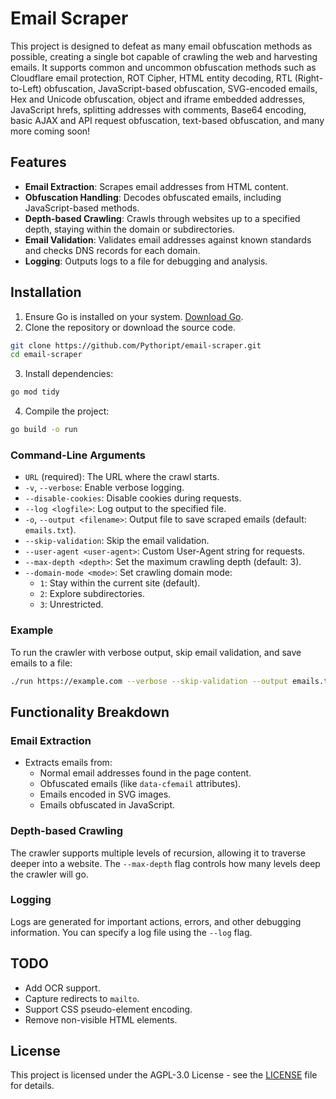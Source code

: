 # Email Scraper

This project is designed to defeat as many email obfuscation methods as possible, creating a single bot capable of crawling the web and harvesting emails. It supports common and uncommon obfuscation methods such as Cloudflare email protection, ROT Cipher, HTML entity decoding, RTL (Right-to-Left) obfuscation, JavaScript-based obfuscation, SVG-encoded emails, Hex and Unicode obfuscation, object and iframe embedded addresses, JavaScript hrefs, splitting addresses with comments, Base64 encoding, basic AJAX and API request obfuscation, text-based obfuscation, and many more coming soon!

## Features

- **Email Extraction**: Scrapes email addresses from HTML content.
- **Obfuscation Handling**: Decodes obfuscated emails, including JavaScript-based methods.
- **Depth-based Crawling**: Crawls through websites up to a specified depth, staying within the domain or subdirectories.
- **Email Validation**: Validates email addresses against known standards and checks DNS records for each domain.
- **Logging**: Outputs logs to a file for debugging and analysis.

## Installation

1. Ensure Go is installed on your system. [Download Go](https://golang.org/dl/).
2. Clone the repository or download the source code.

```bash
git clone https://github.com/Pythoript/email-scraper.git
cd email-scraper
```

3. Install dependencies:

```bash
go mod tidy
```

4. Compile the project:

```bash
go build -o run
```

### Command-Line Arguments

- `URL` (required): The URL where the crawl starts.
- `-v`, `--verbose`: Enable verbose logging.
- `--disable-cookies`: Disable cookies during requests.
- `--log <logfile>`: Log output to the specified file.
- `-o`, `--output <filename>`: Output file to save scraped emails (default: `emails.txt`).
- `--skip-validation`: Skip the email validation.
- `--user-agent <user-agent>`: Custom User-Agent string for requests.
- `--max-depth <depth>`: Set the maximum crawling depth (default: 3).
- `--domain-mode <mode>`: Set crawling domain mode:
  - `1`: Stay within the current site (default).
  - `2`: Explore subdirectories.
  - `3`: Unrestricted.

### Example

To run the crawler with verbose output, skip email validation, and save emails to a file:

```bash
./run https://example.com --verbose --skip-validation --output emails.txt
```

## Functionality Breakdown

### Email Extraction

- Extracts emails from:
  - Normal email addresses found in the page content.
  - Obfuscated emails (like `data-cfemail` attributes).
  - Emails encoded in SVG images.
  - Emails obfuscated in JavaScript.

### Depth-based Crawling

The crawler supports multiple levels of recursion, allowing it to traverse deeper into a website. The `--max-depth` flag controls how many levels deep the crawler will go.

### Logging

Logs are generated for important actions, errors, and other debugging information. You can specify a log file using the `--log` flag.

## TODO

- Add OCR support.
- Capture redirects to `mailto`.
- Support CSS pseudo-element encoding.
- Remove non-visible HTML elements.

## License

This project is licensed under the AGPL-3.0 License - see the [LICENSE](LICENSE) file for details.
